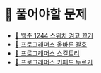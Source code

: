 # 📒 풀어야할 문제
- [🔎 백준 1244 스위치 켜고 끄기](https://www.acmicpc.net/problem/1244)
- [🔎 프로그래머스 올바른 괄호](https://programmers.co.kr/learn/courses/30/lessons/12909)
- [🔎 프로그래머스 스킬트리](https://programmers.co.kr/learn/courses/30/lessons/49993)
- [🔎 프로그래머스 키패드 누르기](https://programmers.co.kr/learn/courses/30/lessons/67256)


